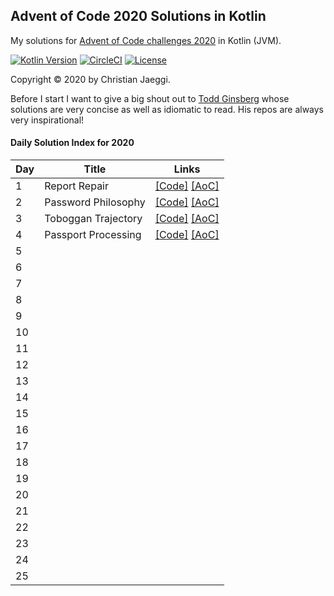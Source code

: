 ## Advent of Code 2020 Solutions in Kotlin
My solutions for [Advent of Code challenges 2020](https://adventofcode.com/) in Kotlin (JVM).

[![Kotlin Version](https://img.shields.io/badge/kotlin-1.4.0-blue.svg)](http://kotlinlang.org/)
[![CircleCI](https://circleci.com/gh/chjaeggi/aoc2020.svg?style=svg)](https://circleci.com/gh/chjaeggi/aoc2020)
[![License](https://img.shields.io/badge/License-Apache%202.0-red.svg)](https://opensource.org/licenses/Apache-2.0)

Copyright © 2020 by Christian Jaeggi.

Before I start I want to give a big shout out to [Todd Ginsberg](https://github.com/tginsberg/advent-2020-kotlin) whose solutions are very concise as well as idiomatic to read.
His repos are always very inspirational!

#### Daily Solution Index for 2020
|   Day   | Title                                         |  Links                                       |
| --------|-----------------------------------------------|--------------------------------------------- |
|    1    | Report Repair | [\[Code\]](https://github.com/chjaeggi/aoc2020/blob/master/src/main/kotlin/chjaeggi/Day1.kt) [\[AoC\]](http://adventofcode.com/2020/day/1) |
|    2    | Password Philosophy | [\[Code\]](https://github.com/chjaeggi/aoc2020/blob/master/src/main/kotlin/chjaeggi/Day2.kt) [\[AoC\]](http://adventofcode.com/2020/day/2)|
|    3    | Toboggan Trajectory | [\[Code\]](https://github.com/chjaeggi/aoc2020/blob/master/src/main/kotlin/chjaeggi/Day3.kt) [\[AoC\]](http://adventofcode.com/2020/day/3)|
|    4    | Passport Processing | [\[Code\]](https://github.com/chjaeggi/aoc2020/blob/master/src/main/kotlin/chjaeggi/Day4.kt) [\[AoC\]](http://adventofcode.com/2020/day/4)|
|    5    |            |      |
|    6    |            |      |
|    7    |            |      |
|    8    |            |      |
|    9    |            |      |
|    10   |            |      |
|    11   |            |      |
|    12   |            |      |
|    13   |            |      |
|    14   |            |      |
|    15   |            |      |
|    16   |            |      |
|    17   |            |      |
|    18   |            |      |
|    19   |            |      |
|    20   |            |      |
|    21   |            |      |
|    22   |            |      |
|    23   |            |      |
|    24   |            |      |
|    25   |            |      |
